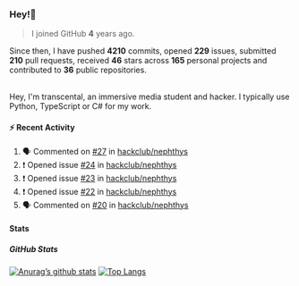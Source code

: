 ### Hey!👋
<!-- [![Banner](banner.png)](https://dillonb07.is-a.dev) -->


> I joined GitHub **4** years ago.

Since then, I have pushed **4210** commits, opened **229** issues, submitted **210** pull requests, received **46** stars across **165** personal projects and contributed to **36** public repositories.

<br>
Hey, I'm transcental, an immersive media student and hacker. I typically use Python, TypeScript or C# for my work.

<br>

#### :zap: Recent Activity

<!--START_SECTION:activity-->
1. 🗣 Commented on [#27](https://github.com/hackclub/nephthys/pull/27#issuecomment-3029703444) in [hackclub/nephthys](https://github.com/hackclub/nephthys)
2. ❗ Opened issue [#24](https://github.com/hackclub/nephthys/issues/24) in [hackclub/nephthys](https://github.com/hackclub/nephthys)
3. ❗ Opened issue [#23](https://github.com/hackclub/nephthys/issues/23) in [hackclub/nephthys](https://github.com/hackclub/nephthys)
4. ❗ Opened issue [#22](https://github.com/hackclub/nephthys/issues/22) in [hackclub/nephthys](https://github.com/hackclub/nephthys)
5. 🗣 Commented on [#20](https://github.com/hackclub/nephthys/issues/20#issuecomment-3021098452) in [hackclub/nephthys](https://github.com/hackclub/nephthys)
<!--END_SECTION:activity-->

#### Stats

##### GitHub Stats
[![Anurag’s github stats](https://github-readme-stats.vercel.app/api?username=transcental&show_icons=true&theme=radical)](https://github.com/transcental)
[![Top Langs](https://github-readme-stats.vercel.app/api/top-langs/?username=transcental&layout=compact&theme=radical)](https://github.com/transcental)
